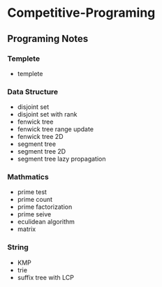 # Competitive-Programing

## Programing Notes

### Templete
- templete

### Data Structure
- disjoint set
- disjoint set with rank
- fenwick tree
- fenwick tree range update
- fenwick tree 2D
- segment tree
- segment tree 2D
- segment tree lazy propagation

### Mathmatics
- prime test
- prime count
- prime factorization
- prime seive
- eculidean algorithm
- matrix

### String
- KMP
- trie
- suffix tree with LCP
